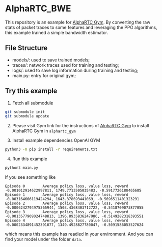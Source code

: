 # AlphaRTC_BWE

This repository is an example for [AlphaRTC Gym](https://github.com/OpenNetLab/gym). 
By converting the raw stats of packet traces to some features and leveraging the PPO algorithms, this example trained a simple bandwidth estimator.

## File Structure

* models/: used to save trained models;
* traces/: network traces used for training and testing;
* logs/: used to save log information during training and testing;
* main.py: entry for original gym;

## Try this example

1. Fetch all submodule

```bash
git submodule init
git submodule update
```

2. Please visit Gym link for the instructions of [AlphaRTC Gym](https://github.com/OpenNetLab/gym) to install AlphaRTC Gym in `alphartc_gym`

3. Install example dependencies OpenAI GYM

```bash
python3 -m pip install -r requirements.txt
```

4. Run this example

```bash
python3 main.py
```

If you see something like
```
Episode 0        Average policy loss, value loss, reward -0.001012914622997811, 1749.7713505035483, -0.5917726188465685
Episode 1        Average policy loss, value loss, reward -0.003164666119424294, 1643.378693441069, -0.5696511401323291
Episode 2        Average policy loss, value loss, reward -0.0006242794975365944, 1503.4368403712722, -0.5418709073877055
Episode 3        Average policy loss, value loss, reward -0.0013577909024748813, 1396.8935836247986, -0.5149282318393551
Episode 4        Average policy loss, value loss, reward -0.0002334891452391077, 1349.4928827780047, -0.5091586053527624

```
which means this example has readied in your environment. And you can find your model under the folder `data`.
